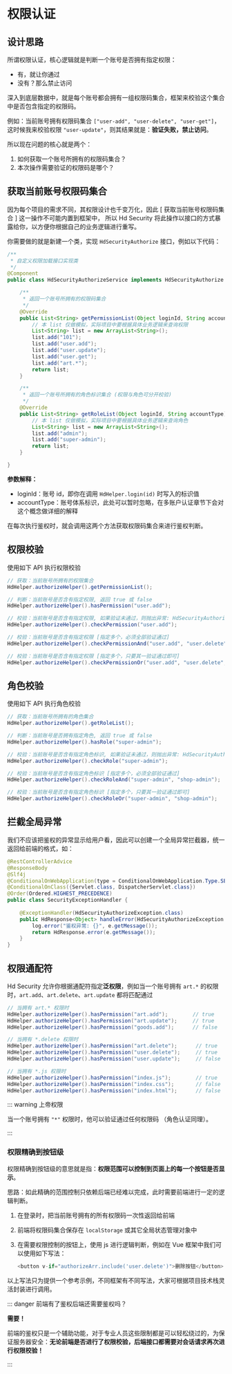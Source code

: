# 权限认证

## 设计思路

所谓权限认证，核心逻辑就是判断一个账号是否拥有指定权限：

- 有，就让你通过
- 没有？那么禁止访问

深入到底层数据中，就是每个账号都会拥有一组权限码集合，框架来校验这个集合中是否包含指定的权限码。

例如：当前账号拥有权限码集合 `["user-add", "user-delete", "user-get"]`，这时候我来校验权限 `"user-update"`，则其结果就是：**验证失败，禁止访问**。

所以现在问题的核心就是两个：

1. 如何获取一个账号所拥有的权限码集合？
2. 本次操作需要验证的权限码是哪个？

## 获取当前账号权限码集合

因为每个项目的需求不同，其权限设计也千变万化，因此 [ 获取当前账号权限码集合 ] 这一操作不可能内置到框架中， 所以 Hd Security 将此操作以接口的方式暴露给你，以方便你根据自己的业务逻辑进行重写。

你需要做的就是新建一个类，实现 `HdSecurityAuthorize` 接口，例如以下代码：

```java
/**
 * 自定义权限加载接口实现类
 */
@Component
public class HdSecurityAuthorizeService implements HdSecurityAuthorize {

    /**
     * 返回一个账号所拥有的权限码集合 
     */
    @Override
    public List<String> getPermissionList(Object loginId, String accountType) {
        // 本 list 仅做模拟，实际项目中要根据具体业务逻辑来查询权限
        List<String> list = new ArrayList<String>();    
        list.add("101");
        list.add("user.add");
        list.add("user.update");
        list.add("user.get");
        list.add("art.*");
        return list;
    }

    /**
     * 返回一个账号所拥有的角色标识集合 (权限与角色可分开校验)
     */
    @Override
    public List<String> getRoleList(Object loginId, String accountType) {
        // 本 list 仅做模拟，实际项目中要根据具体业务逻辑来查询角色
        List<String> list = new ArrayList<String>();    
        list.add("admin");
        list.add("super-admin");
        return list;
    }

}
```

**参数解释：**

- loginId：账号 id，即你在调用 `HdHelper.login(id)` 时写入的标识值
- accountType：账号体系标识，此处可以暂时忽略，在多账户认证章节下会对这个概念做详细的解释

在每次执行鉴权时，就会调用这两个方法获取权限码集合来进行鉴权判断。

## 权限校验

使用如下 API 执行权限校验

```java
// 获取：当前账号所拥有的权限集合
HdHelper.authorizeHelper().getPermissionList();

// 判断：当前账号是否含有指定权限, 返回 true 或 false
HdHelper.authorizeHelper().hasPermission("user.add");        

// 校验：当前账号是否含有指定权限, 如果验证未通过，则抛出异常: HdSecurityAuthorizeException 
HdHelper.authorizeHelper().checkPermission("user.add");        

// 校验：当前账号是否含有指定权限 [指定多个，必须全部验证通过]
HdHelper.authorizeHelper().checkPermissionAnd("user.add", "user.delete", "user.get");        

// 校验：当前账号是否含有指定权限 [指定多个，只要其一验证通过即可]
HdHelper.authorizeHelper().checkPermissionOr("user.add", "user.delete", "user.get");    
```

## 角色校验

使用如下 API 执行角色校验

```java
// 获取：当前账号所拥有的角色集合
HdHelper.authorizeHelper().getRoleList();

// 判断：当前账号是否拥有指定角色, 返回 true 或 false
HdHelper.authorizeHelper().hasRole("super-admin");        

// 校验：当前账号是否含有指定角色标识, 如果验证未通过，则抛出异常: HdSecurityAuthorizeException
HdHelper.authorizeHelper().checkRole("super-admin");        

// 校验：当前账号是否含有指定角色标识 [指定多个，必须全部验证通过]
HdHelper.authorizeHelper().checkRoleAnd("super-admin", "shop-admin");        

// 校验：当前账号是否含有指定角色标识 [指定多个，只要其一验证通过即可] 
HdHelper.authorizeHelper().checkRoleOr("super-admin", "shop-admin");        
```

## 拦截全局异常

我们不应该把鉴权的异常显示给用户看，因此可以创建一个全局异常拦截器，统一返回给前端的格式，如：

```java
@RestControllerAdvice
@ResponseBody
@Slf4j
@ConditionalOnWebApplication(type = ConditionalOnWebApplication.Type.SERVLET)
@ConditionalOnClass({Servlet.class, DispatcherServlet.class})
@Order(Ordered.HIGHEST_PRECEDENCE)
public class SecurityExceptionHandler {
    
    @ExceptionHandler(HdSecurityAuthorizeException.class)
    public HdResponse<Object> handleError(HdSecurityAuthorizeException e) {
        log.error("鉴权异常: {}", e.getMessage());
        return HdResponse.error(e.getMessage());
    }
}
```

## 权限通配符

Hd Security 允许你根据通配符指定**泛权限**，例如当一个账号拥有 `art.*` 的权限时，`art.add`、`art.delete`、`art.update` 都将匹配通过

```java
// 当拥有 art.* 权限时
HdHelper.authorizeHelper().hasPermission("art.add");        // true
HdHelper.authorizeHelper().hasPermission("art.update");     // true
HdHelper.authorizeHelper().hasPermission("goods.add");      // false

// 当拥有 *.delete 权限时
HdHelper.authorizeHelper().hasPermission("art.delete");      // true
HdHelper.authorizeHelper().hasPermission("user.delete");     // true
HdHelper.authorizeHelper().hasPermission("user.update");     // false

// 当拥有 *.js 权限时
HdHelper.authorizeHelper().hasPermission("index.js");        // true
HdHelper.authorizeHelper().hasPermission("index.css");       // false
HdHelper.authorizeHelper().hasPermission("index.html");      // false

```



::: warning 上帝权限

当一个账号拥有 `"*"` 权限时，他可以验证通过任何权限码 （角色认证同理）。

:::

### 权限精确到按钮级

权限精确到按钮级的意思就是指：**权限范围可以控制到页面上的每一个按钮是否显示**。

思路：如此精确的范围控制只依赖后端已经难以完成，此时需要前端进行一定的逻辑判断。

1. 在登录时，把当前账号拥有的所有权限码一次性返回给前端

2. 前端将权限码集合保存在 `localStorage` 或其它全局状态管理对象中

3. 在需要权限控制的按钮上，使用 js 进行逻辑判断，例如在 Vue 框架中我们可以使用如下写法：

    ```js
    <button v-if="authorizeArr.include('user.delete')">删除按钮</button>
    ```

以上写法只为提供一个参考示例，不同框架有不同写法，大家可根据项目技术栈灵活封装进行调用。



::: danger 前端有了鉴权后端还需要鉴权吗？

**需要！**

前端的鉴权只是一个辅助功能，对于专业人员这些限制都是可以轻松绕过的，为保证服务器安全：**无论前端是否进行了权限校验，后端接口都需要对会话请求再次进行权限校验！**

:::